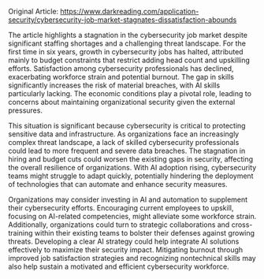 Original Article: https://www.darkreading.com/application-security/cybersecurity-job-market-stagnates-dissatisfaction-abounds

The article highlights a stagnation in the cybersecurity job market despite significant staffing shortages and a challenging threat landscape. For the first time in six years, growth in cybersecurity jobs has halted, attributed mainly to budget constraints that restrict adding head count and upskilling efforts. Satisfaction among cybersecurity professionals has declined, exacerbating workforce strain and potential burnout. The gap in skills significantly increases the risk of material breaches, with AI skills particularly lacking. The economic conditions play a pivotal role, leading to concerns about maintaining organizational security given the external pressures.

This situation is significant because cybersecurity is critical to protecting sensitive data and infrastructure. As organizations face an increasingly complex threat landscape, a lack of skilled cybersecurity professionals could lead to more frequent and severe data breaches. The stagnation in hiring and budget cuts could worsen the existing gaps in security, affecting the overall resilience of organizations. With AI adoption rising, cybersecurity teams might struggle to adapt quickly, potentially hindering the deployment of technologies that can automate and enhance security measures.

Organizations may consider investing in AI and automation to supplement their cybersecurity efforts. Encouraging current employees to upskill, focusing on AI-related competencies, might alleviate some workforce strain. Additionally, organizations could turn to strategic collaborations and cross-training within their existing teams to bolster their defenses against growing threats. Developing a clear AI strategy could help integrate AI solutions effectively to maximize their security impact. Mitigating burnout through improved job satisfaction strategies and recognizing nontechnical skills may also help sustain a motivated and efficient cybersecurity workforce.